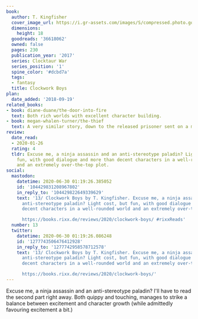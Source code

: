 ```yaml
---
book:
  author: T. Kingfisher
  cover_image_url: https://i.gr-assets.com/images/S/compressed.photo.goodreads.com/books/1511019840l/36618062._SY475_.jpg
  dimensions:
    height: 18
  goodreads: '36618062'
  owned: false
  pages: 230
  publication_year: '2017'
  series: Clocktaur War
  series_position: '1'
  spine_color: '#dcbd7a'
  tags:
  - fantasy
  title: Clockwork Boys
plan:
  date_added: '2018-09-19'
related_books:
- book: diane-duane/the-door-into-fire
  text: Both rich worlds with excellent character building.
- book: megan-whalen-turner/the-thief
  text: A very similar story, down to the released prisoner sent on a mission.
review:
  date_read:
  - 2020-01-26
  rating: 4
  tldr: Excuse me, a ninja assassin and an anti-stereotype paladin? Light cost, but
    fun, with good dialogue and more than decent characters in a well-rounded world
    and an extremely over-the-top plot.
social:
  mastodon:
    datetime: 2020-06-30 01:19:26.385052
    id: '104429831208967802'
    in_reply_to: '104429822649339629'
    text: '13/ Clockwork Boys by T. Kingfisher. Excuse me, a ninja assassin and an
      anti-stereotype paladin? Light cost, but fun, with good dialogue and more than
      decent characters in a well-rounded world and an extremely over-the-top plot.

      https://books.rixx.de/reviews/2020/clockwork-boys/ #rixxReads'
  number: 13
  twitter:
    datetime: 2020-06-30 01:19:26.086248
    id: '1277743506476412928'
    in_reply_to: '1277742958578712578'
    text: '13/ Clockwork Boys by T. Kingfisher. Excuse me, a ninja assassin and an
      anti-stereotype paladin? Light cost, but fun, with good dialogue and more than
      decent characters in a well-rounded world and an extremely over-the-top plot.

      https://books.rixx.de/reviews/2020/clockwork-boys/'
---
```


Excuse me, a ninja assassin and an anti-stereotype paladin? I'll have to read the second part right away. Both quippy
and touching, manages to strike a balance between excitement and character growth (while admittedly favouring excitement
a bit.)
